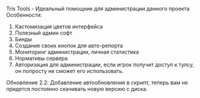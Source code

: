 Tris Tools - Идеальный помощник для администрации данного проекта
Особенности:
1. Кастомизация цветов интерфейса
2. Полезный админ софт
3. Бинды
4. Создание своих кнопок для авто-репорта
5. Мониторинг администрации, личная статистика
6. Нормативы сервера
7. Авторизация для администрации, если игрок получит доступ к тулсу, он попросту не сможет его использовать.

Обновление 2.2:
Добавление автообновления в скрипт, теперь вам не придется постоянно скачивать новую версию с диска.
